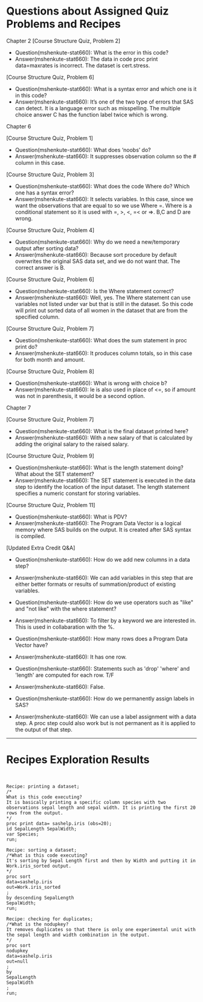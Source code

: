 
# Questions about Assigned Quiz Problems and Recipes



Chapter 2
[Course Structure Quiz, Problem 2]
* Question(mshenkute-stat660): What is the error in this code? 
* Answer(mshenkute-stat660): The data in code proc print data=maxrates is incorrect. The dataset is cert.stress. 


[Course Structure Quiz, Problem 6]
* Question(mshenkute-stat660): What is a syntax error and which one is it in this code? 
* Answer(mshenkute-stat660): It’s one of the two type of errors that SAS can detect. It is a language error such as misspelling. The multiple choice answer C has the function label twice which is wrong. 

Chapter 6 

[Course Structure Quiz, Problem 1]
* Question(mshenkute-stat660): What does ‘noobs’ do? 
* Answer(mshenkute-stat660): It suppresses observation column so the # column in this case. 

[Course Structure Quiz, Problem 3]
* Question(mshenkute-stat660): What does the code Where do? Which one has a syntax error?
* Answer(mshenkute-stat660): It selects variables. In this case, since we want the observations that are equal to so we use Where =. Where is a conditional statement so it is used with =, >, <, =< or =>. B,C and D are wrong. 

[Course Structure Quiz, Problem 4]
* Question(mshenkute-stat660): Why do we need a new/temporary output after sorting data?
* Answer(mshenkute-stat660): Because sort procedure by default overwrites the original SAS data set, and we do not want that. The correct answer is B. 

[Course Structure Quiz, Problem 6]
* Question(mshenkute-stat660): Is the Where statement correct?
* Answer(mshenkute-stat660): Well, yes. The Where statement can use variables not listed under var but that is still in the dataset. So this code will print out sorted data of all women in the dataset that are from the specified column.

[Course Structure Quiz, Problem 7]
* Question(mshenkute-stat660): What does the sum statement in proc print do? 
* Answer(mshenkute-stat660): It produces column totals, so in this case for both month and amount. 

[Course Structure Quiz, Problem 8]
* Question(mshenkute-stat660): What is wrong with choice b?
* Answer(mshenkute-stat660): le is also used in place of <=, so if amount was not in parenthesis, it would be a second option. 



Chapter 7

[Course Structure Quiz, Problem 7]
* Question(mshenkute-stat660): What is the final dataset printed here?
* Answer(mshenkute-stat660): With a new salary of that is calculated by adding the original salary to the raised salary.


[Course Structure Quiz, Problem 9]
* Question(mshenkute-stat660): What is the length statement doing? What about the SET statement?
* Answer(mshenkute-stat660): The SET statement is executed in the data step to identify the location of the input dataset. The length statement specifies a numeric constant for storing variables. 


[Course Structure Quiz, Problem 11]
* Question(mshenkute-stat660): What is PDV?
* Answer(mshenkute-stat660): The Program Data Vector is a logical memory where SAS builds on the output. It is created after SAS syntax is compiled.

[Updated Extra Credit Q&A]
* Question(mshenkute-stat660): How do we add new columns in a data step?
* Answer(mshenkute-stat660): We can add variables in this step that are either better formats or results of summation/product of existing variables.

* Question(mshenkute-stat660): How do we use operators such as "like" and "not like" with the where statement? 
* Answer(mshenkute-stat660): To filter by a keyword we are interested in. This is used in collabaration with the %.

* Question(mshenkute-stat660): How many rows does a Program Data Vector have?
* Answer(mshenkute-stat660): It has one row. 

* Question(mshenkute-stat660): Statements such as 'drop' 'where' and 'length' are computed for each row. T/F
* Answer(mshenkute-stat660): False.

* Question(mshenkute-stat660): How do we permanently assign labels in SAS?
* Answer(mshenkute-stat660): We can use a label assignment with a data step. A proc step could also work but is not permanent as it is 
applied to the output of that step.


***



# Recipes Exploration Results



```SAS


Recipe: printing a dataset;
/*
What is this code executing?
It is basically printing a specific column species with two observations sepal length and sepal width. It is printing the first 20 rows from the output.
*/
proc print data= sashelp.iris (obs=20);
id SepalLength SepalWidth;
var Species;
run;

Recipe: sorting a dataset;
/*What is this code executing?
It's sorting by Sepal Length first and then by Width and putting it in Work.iris_sorted output.
*/
proc sort
data=sashelp.iris
out=Work.iris_sorted
;
by descending SepalLength
SepalWidth;
run;

Recipe: checking for duplicates;
/*What is the nodupkey?
It removes duplicates so that there is only one experimental unit with the sepal length and width combination in the output.
*/
proc sort
nodupkey
data=sashelp.iris
out=null
;
by
SepalLength
SepalWidth
;
run;


```
